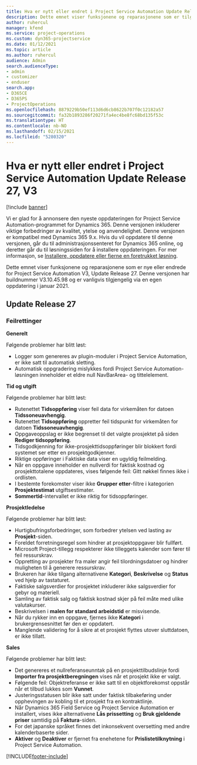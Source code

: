 ```yaml
---
title: Hva er nytt eller endret i Project Service Automation Update Release 27, V3
description: Dette emnet viser funksjonene og reparasjonene som er tilgjengelig i Project Service Automation Update Release 27, V3.
author: ruhercul
manager: kfend
ms.service: project-operations
ms.custom: dyn365-projectservice
ms.date: 01/12/2021
ms.topic: article
ms.author: ruhercul
audience: Admin
search.audienceType:
- admin
- customizer
- enduser
search.app:
- D365CE
- D365PS
- ProjectOperations
ms.openlocfilehash: 8879229b50ef113d6d6cb8622b707f0c12182a57
ms.sourcegitcommit: fa32b1893286f20271fa4ec4be8fc68bd135f53c
ms.translationtype: HT
ms.contentlocale: nb-NO
ms.lasthandoff: 02/15/2021
ms.locfileid: "5280320"
---
```

# <a name="whats-new-or-changed-in-project-service-automation-update-release-27-v3"></a>Hva er nytt eller endret i Project Service Automation Update Release 27, V3

[!include [banner](../includes/psa-now-project-operations.md)]

Vi er glad for å annonsere den nyeste oppdateringen for Project Service Automation-programmet for Dynamics 365. Denne versjonen inkluderer viktige forbedringer av kvalitet, ytelse og anvendelighet. Denne versjonen er kompatibel med Dynamics 365 9.x. Hvis du vil oppdatere til denne versjonen, går du til administrasjonssenteret for Dynamics 365 online, og deretter går du til løsningssiden for å installere oppdateringen. For mer informasjon, se [Installere, oppdatere eller fjerne en foretrukket løsning](https://docs.microsoft.com/power-platform/admin/install-remove-preferred-solution).

Dette emnet viser funksjonene og reparasjonene som er nye eller endrede for Project Service Automation V3, Update Release 27. Denne versjonen har buildnummer V3.10.45.98 og er vanligvis tilgjengelig via en egen oppdatering i januar 2021.

## <a name="update-release-27"></a>Update Release 27

### <a name="bug-fixes"></a>Feilrettinger

**Generelt**

Følgende problemer har blitt løst:

- Logger som genereres av plugin-moduler i Project Service Automation, er ikke satt til automatisk sletting.
- Automatisk oppgradering mislykkes fordi Project Service Automation-løsningen inneholder et eldre null NavBarArea- og tittelelement.

**Tid og utgift**

Følgende problemer har blitt løst:

- Rutenettet **Tidsoppføring** viser feil data for virkemåten for datoen **Tidssoneuavhengig**.
- Rutenettet **Tidsoppføring** oppretter feil tidspunkt for virkemåten for datoen **Tidssoneuavhengig**.
- Oppgaveoppslag er ikke begrenset til det valgte prosjektet på siden **Rediger tidsoppføring**.
- Tidsgodkjenning for ikke-prosjekttidsoppføringer blir blokkert fordi systemet ser etter en prosjektgodkjenner.
- Riktige oppføringer i Faktiske data viser en ugyldig feilmelding.
- Når en oppgave inneholder en nullverdi for faktisk kostnad og prosjekttotalene oppdateres, vises følgende feil: Gitt nøkkel finnes ikke i ordlisten.
- I bestemte forekomster viser ikke **Grupper etter**-filtre i kategorien **Prosjektestimat** utgiftsestimater.
- **Sommertid**-intervallet er ikke riktig for tidsoppføringer.

**Prosjektledelse**

Følgende problemer har blitt løst:

- Hurtigbufringsforbedringer, som forbedrer ytelsen ved lasting av **Prosjekt**-siden.
- Foreldet forretningsregel som hindrer at prosjektoppgaver blir fullført.
- Microsoft Project-tillegg respekterer ikke tilleggets kalender som fører til feil ressurskrav.
- Oppretting av prosjekter fra maler angir feil tilordningsdatoer og hindrer muligheten til å generere ressurskrav.
- Brukeren har ikke tilgang alternativene **Kategori**, **Beskrivelse** og **Status** ved hjelp av tastaturet.
- Faktiske salgsverdier for prosjektet inkluderer ikke salgsverdier for gebyr og materiell.
- Samling av faktisk salg og faktisk kostnad skjer på feil måte med ulike valutakurser.
- Beskrivelsen i **malen for standard arbeidstid** er misvisende.
- Når du rykker inn en oppgave, fjernes ikke **Kategori** i brukergrensesnittet før den er oppdatert.
- Manglende validering for å sikre at et prosjekt flyttes utover sluttdatoen, er ikke tillatt.

**Sales**

Følgende problemer har blitt løst:

- Det genereres et nullreferanseunntak på en prosjekttilbudslinje fordi **Importer fra prosjektberegningen** vises når et prosjekt ikke er valgt.
- Følgende feil: Objektreferanse er ikke satt til en objektforekomst oppstår når et tilbud lukkes som **Vunnet**.
- Justeringsstatusen blir ikke satt under faktisk tilbakeføring under opphevingen av kobling til et prosjekt fra en kontraktlinje.
- Når Dynamics 365 Field Service og Project Service Automation er installert, vises ikke alternativene **Lås prissetting** og **Bruk gjeldende priser** samtidig på **Faktura**-siden.
- For det japanske språket finnes det inkonsekvent oversetting med andre kalenderbaserte sider.
- **Aktiver** og **Deaktiver** er fjernet fra enehetene for **Prislistetilknytning** i Project Service Automation.


[!INCLUDE[footer-include](../includes/footer-banner.md)]